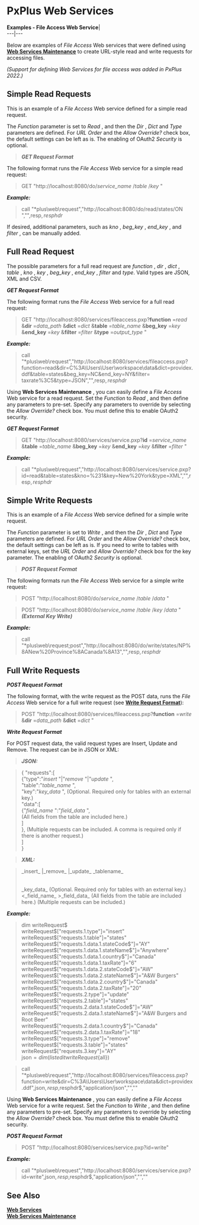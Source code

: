 # PxPlus Web Services  
  
**Examples - File Access Web Service**|   
---|---  
  
Below are examples of _File Access_ Web services that were defined using **[Web Services Maintenance](Web%20Services%20Maintenance.md)** to create URL-style read and write requests for accessing files.

_(Support for defining Web Services for file access was added in PxPlus 2022.)_

## Simple Read Requests

This is an example of a _File Access_ Web service defined for a simple read request.

The _Function_ parameter is set to _Read_ , and then the _Dir_ , _Dict_ and _Type_ parameters are defined. For _URL Order_ and the _Allow Override?_ check box, the default settings can be left as is. The enabling of OAuth2 _Security_ is optional.

> **_GET Request Format_**

The following format runs the _File Access_ Web service for a simple read request:

> GET "http://localhost:8080/do/_service_name_ /_table_ /_key_ "

**_Example:_**

> call "*plus\web\request","http://localhost:8080/do/read/states/ON ","",resp$,resphdr$

If desired, additional parameters, such as _kno_ , _beg_key_ , _end_key_ , and _filter_ , can be manually added.

## Full Read Request

The possible parameters for a full read request are _function_ , _dir_ , _dict_ , _table_ , _kno_ , _key_ , _beg_key_ , _end_key_ , _filter_ and _type_. Valid types are JSON, XML and CSV.

**_GET Request Format_**

The following format runs the _File Access_ Web service for a full read request:

> GET "http://localhost:8080/services/fileaccess.pxp?**function** =_read_ &**dir** =_data_path_ &**dict** =_dict_ &**table** =_table_name_ &**beg_key** =_key_ &**end_key** =_key_ &**filter** =_filter_ &**type** =_output_type_ "

**_Example:_**

> call "*plus\web\request","http://localhost:8080/services/fileaccess.pxp?function=read&dir=C%3A\Users\User\workspace\data&dict=providex.ddf&table=states&beg_key=NC&end_key=NY&filter= taxrate%3C5&type=JSON","",resp$,resphdr$

Using **Web Services Maintenance** , you can easily define a _File Access_ Web service for a read request. Set the _Function_ to _Read_ , and then define any parameters to pre-set. Specify any parameters to override by selecting the _Allow Override?_ check box. You must define this to enable OAuth2 security.

**_GET Request Format_**

> GET "http://localhost:8080/services/service.pxp?**id** =_service_name_ &**table** =_table_name_ &**beg_key** =_key_ &**end_key** =_key_ &**filter** =_filter_ "

**_Example:_**

> call "*plus\web\request","http://localhost:8080/services/service.pxp?id=read&table=states&kno=%231&key=New%20York&type=XML","",resp$,resphdr$

## Simple Write Requests

This is an example of a _File Access_ Web service defined for a simple write request.

The _Function_ parameter is set to _Write_ , and then the _Dir_ , _Dict_ and _Type_ parameters are defined. For _URL Order_ and the _Allow Override?_ check box, the default settings can be left as is. If you need to write to tables with external keys, set the _URL Order_ and _Allow Override?_ check box for the key parameter. The enabling of OAuth2 _Security_ is optional.

> **_POST Request Format_**

The following formats run the _File Access_ Web service for a simple write request:

> POST "http://localhost:8080/do/_service_name_ /_table_ /_data_ "

> POST "http://localhost:8080/do/_service_name_ /_table_ /_key_ /_data_ " **_(External Key Write)_**

**_Example:_**

> call "*plus\web\request;post","http://localhost:8080/do/write/states/NP%8ANew%20Province%8ACanada%8A13","",resp$,resphdr$

## Full Write Requests

**_POST Request Format_**

The following format, with the write request as the POST data, runs the _File Access_ Web service for a full write request (see **[Write Request Format](Examples%20File%20Access.htm#write_request)**):

> POST "http://localhost:8080/services/fileaccess.pxp?**function** =_write_ &**dir** =_data_path_ &**dict** =_dict_ "

**_Write Request Format_**

For POST request data, the valid request types are Insert, Update and Remove. The request can be in JSON or XML:

> **_JSON:_**

> { "requests":[  
>  {"type":"_insert_ "|"_remove_ "|"_update_ ",  
>  "table":"_table_name_ ",  
>  "key":"_key_data_ ", (Optional. Required only for tables with an external key.)  
>  "data":[  
>  {"_field_name_ ":"_field_data_ ",  
>  (All fields from the table are included here.)  
>  ]  
>  }, (Multiple requests can be included. A comma is required only if there is another request.)  
>  ]  
>  }

> **_XML:_**

> <root>  
>  <requests>  
>  <request>  
>  <type>_insert_ |_remove_ |_update_ </type>  
>  <table>_tablename_ </table>  
>  <key>_key_data_ </key> (Optional. Required only for tables with an external key.)  
>  <data>  
>  <_field_name_ >_field_data_ </_field_name_ >  
>  (All fields from the table are included here.)  
>  </data>  
>  </request>  
>  (Multiple requests can be included.)  
>  </requests>  
>  </root>

**_Example:_**

> dim writeRequest$  
> writeRequest$["requests.1.type"]="insert"  
> writeRequest$["requests.1.table"]="states"  
> writeRequest$["requests.1.data.1.stateCode$"]="AY"  
> writeRequest$["requests.1.data.1.stateName$"]="Anywhere"  
> writeRequest$["requests.1.data.1.country$"]="Canada"  
> writeRequest$["requests.1.data.1.taxRate"]="6"  
> writeRequest$["requests.1.data.2.stateCode$"]="AW"  
> writeRequest$["requests.1.data.2.stateName$"]="A&W Burgers"  
> writeRequest$["requests.1.data.2.country$"]="Canada"  
> writeRequest$["requests.1.data.2.taxRate"]="20"  
> writeRequest$["requests.2.type"]="update"  
> writeRequest$["requests.2.table"]="states"  
> writeRequest$["requests.2.data.1.stateCode$"]="AW"  
> writeRequest$["requests.2.data.1.stateName$"]="A&W Burgers and Root Beer"  
> writeRequest$["requests.2.data.1.country$"]="Canada"  
> writeRequest$["requests.2.data.1.taxRate"]="18"  
> writeRequest$["requests.3.type"]="remove"  
> writeRequest$["requests.3.table"]="states"  
> writeRequest$["requests.3.key"]="AY"  
> json$=dim(list edit writeRequest${all})

> call "*plus\web\request","http://localhost:8080/services/fileaccess.pxp?function=write&dir=C%3A\Users\User\workspace\data&dict=providex.ddf",json$,resp$,resphdr$,"application/json","",""

Using **Web Services Maintenance** , you can easily define a _File Access_ Web service for a write request. Set the _Function_ to _Write_ , and then define any parameters to pre-set. Specify any parameters to override by selecting the _Allow Override?_ check box. You must define this to enable OAuth2 security.

**_POST Request Format_**

> POST "http://localhost:8080/services/service.pxp?id=write"

**_Example:_**

> call "*plus\web\request","http://localhost:8080/services/service.pxp?id=write",json$,resp$,resphdr$,"application/json","",""

## See Also

**[Web Services](Web%20Services/Overview.md)**  
**[Web Services Maintenance](Web%20Services%20Maintenance.md)**
